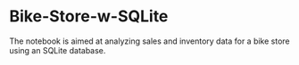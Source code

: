# Bike-Store-w-SQLite
The notebook is aimed at analyzing sales and inventory data for a bike store using an SQLite database. 
